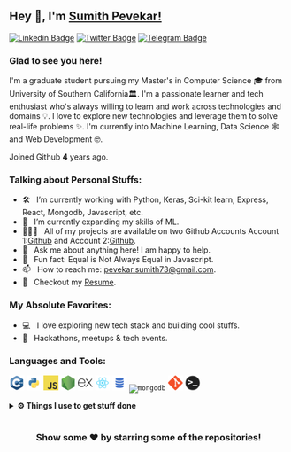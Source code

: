 ## Hey 👋, I'm [Sumith Pevekar!](https://github.com/Sumith-Pevekar)

[![Linkedin Badge](https://img.shields.io/badge/-LinkedIn-0e76a8?style=flat-square&logo=Linkedin&logoColor=white)](https://www.linkedin.com/in/sumithpevekar/)
[![Twitter Badge](https://img.shields.io/badge/-Twitter-00acee?style=flat-square&logo=Twitter&logoColor=white)](https://twitter.com/PevekarSumith)
[![Telegram Badge](https://img.shields.io/badge/-Telegram-0088cc?style=flat-square&logo=Telegram&logoColor=white)](https://t.me/SumithP26)

### Glad to see you here!

I'm a graduate student pursuing my Master's in Computer Science 🎓 from  University of Southern California🏛. I'm a passionate learner  and tech enthusiast who's always willing to learn and work across technologies and domains 💡. I love to explore new technologies and leverage them to solve real-life problems ✨. I'm currently into Machine Learning, Data Science 🕸️ and Web Development 🤓.

Joined Github **4** years ago.



### Talking about Personal Stuffs:

- 🛠 &nbsp; I’m currently working with Python, Keras, Sci-kit learn, Express,<br /> React, Mongodb, Javascript, etc.
- 🚀 &nbsp; I’m currently expanding my skills of ML.
- 👨🏻‍💻 &nbsp; All of my projects are available on two Github Accounts Account 1:[Github](https://github.com/Sumith-Pevekar) and Account 2:[Github](https://github.com/SumithPevekar).
- 💬 &nbsp; Ask me about anything here! I am happy to help.
- 👾 &nbsp; Fun fact: Equal is Not Always Equal in Javascript.
- 📫 &nbsp; How to reach me: pevekar.sumith73@gmail.com.
- 📝 &nbsp; Checkout my [Resume](https://github.com/Sumith-Pevekar/Sumith-Pevekar/blob/master/resume.pdf).

### My Absolute Favorites:

- 💻 &nbsp; I love exploring new tech stack and building cool stuffs.
- 🍕 &nbsp; Hackathons, meetups & tech events.

### Languages and Tools:

<code><img height="27" src="https://raw.githubusercontent.com/github/explore/80688e429a7d4ef2fca1e82350fe8e3517d3494d/topics/cpp/cpp.png" alt="cpp"></code>
<code><img height="27" src="https://raw.githubusercontent.com/github/explore/80688e429a7d4ef2fca1e82350fe8e3517d3494d/topics/python/python.png" alt="python"></code>
<code><img height="27" src="https://raw.githubusercontent.com/github/explore/80688e429a7d4ef2fca1e82350fe8e3517d3494d/topics/javascript/javascript.png" alt="javascript"></code>
<code><img height="27" src="https://raw.githubusercontent.com/github/explore/80688e429a7d4ef2fca1e82350fe8e3517d3494d/topics/nodejs/nodejs.png" alt="nodejs"></code>
<code><img height="27" src="https://raw.githubusercontent.com/devicons/devicon/master/icons/express/express-original.svg" alt="expressjs"></code>
<code><img height="27" src="https://raw.githubusercontent.com/github/explore/80688e429a7d4ef2fca1e82350fe8e3517d3494d/topics/react/react.png" alt="react"></code>
<code><img height="27" src="https://raw.githubusercontent.com/github/explore/80688e429a7d4ef2fca1e82350fe8e3517d3494d/topics/sql/sql.png" alt="sql"></code>
<code><img height="27" src="https://encrypted-tbn0.gstatic.com/images?q=tbn%3AANd9GcSTTzPAw-55ssm1Im594xYZ9eRQu2JylrkYLg&usqp=CAU" alt="mongodb"></code>
<code><img height="27" src="https://raw.githubusercontent.com/devicons/devicon/master/icons/git/git-original.svg" alt="git"></code>
<code><img height="27" src="https://raw.githubusercontent.com/github/explore/80688e429a7d4ef2fca1e82350fe8e3517d3494d/topics/terminal/terminal.png" alt="terminal"></code>

<!--
<code><img height="25" src="https://raw.githubusercontent.com/github/explore/80688e429a7d4ef2fca1e82350fe8e3517d3494d/topics/sass/sass.png" alt="sass"></code>
-->


 
<details>	
  <br />
  <summary><b>⚙️ Things I use to get stuff done</b></summary>
  	<ul>
  	    <li><b>OS:</b> Windows </li>
	    <li><b>Laptop: </b> HP Pavilion (i5)</li>
  	    <li><b>Browser: </b> Google Chrome</li>
	    <li><b>Code Editor:</b> VSCode - One of the best editor.</li>
	    <li><b>To Stay Updated:</b> Linkedin and Twitter.</li>
	    <br />
	</ul>	
</details>

#

<div align="center">

### Show some ❤️ by starring some of the repositories!

</div>
